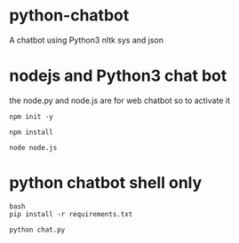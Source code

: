 # python-chatbot
A chatbot using Python3 nltk sys and json

# nodejs and Python3 chat bot
the node.py and node.js are for web chatbot so to activate it
```
npm init -y

npm install

node node.js
```

# python chatbot shell only

```
bash
pip install -r requirements.txt

python chat.py
```
